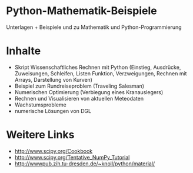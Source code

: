 Python-Mathematik-Beispiele
===========================

Unterlagen + Beispiele und zu Mathematik und Python-Programmierung 

Inhalte
=======
- Skript Wissenschaftliches Rechnen mit Python
(Einstieg, Ausdrücke, Zuweisungen, Schleifen, Listen
Funktion, Verzweigungen, Rechnen mit Arrays, Darstellung von
Kurven)
- Beispiel zum Rundreiseproblem (Traveling Salesman)
- Numerischen Optimierung (Verbiegung eines Kranauslegers)
- Rechnen und Visualisieren von aktuellen Meteodaten 
- Wachstumsprobleme
- numerische Lösungen von DGL  


Weitere Links
=============
- http://www.scipy.org/Cookbook
- http://www.scipy.org/Tentative_NumPy_Tutorial
- http://wwwpub.zih.tu-dresden.de/~knoll/python/material/ 